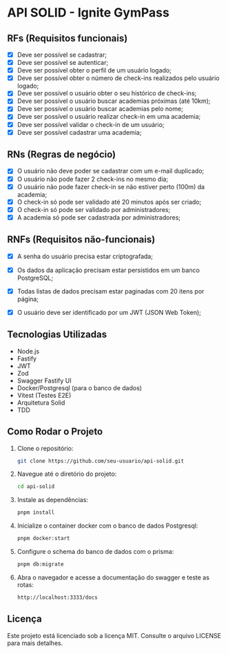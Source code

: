 # API SOLID - Ignite GymPass


## RFs (Requisitos funcionais)

- [x] Deve ser possível se cadastrar;
- [x] Deve ser possível se autenticar;
- [x] Deve ser possível obter o perfil de um usuário logado;
- [x] Deve ser possível obter o número de check-ins realizados pelo usuário logado;
- [x] Deve ser possível o usuário obter o seu histórico de check-ins;
- [x] Deve ser possível o usuário buscar academias próximas (até 10km);
- [x] Deve ser possível o usuário buscar academias pelo nome;
- [x] Deve ser possível o usuário realizar check-in em uma academia;
- [x] Deve ser possível validar o check-in de um usuário;
- [x] Deve ser possível cadastrar uma academia;

## RNs (Regras de negócio)

- [x] O usuário não deve poder se cadastrar com um e-mail duplicado;
- [x] O usuário não pode fazer 2 check-ins no mesmo dia;
- [x] O usuário não pode fazer check-in se não estiver perto (100m) da academia;
- [x] O check-in só pode ser validado até 20 minutos após ser criado;
- [x] O check-in só pode ser validado por administradores;
- [x] A academia só pode ser cadastrada por administradores;

## RNFs (Requisitos não-funcionais)

- [x] A senha do usuário precisa estar criptografada;
- [x] Os dados da aplicação precisam estar persistidos em um banco PostgreSQL;
- [x] Todas listas de dados precisam estar paginadas com 20 itens por página;
- [x] O usuário deve ser identificado por um JWT (JSON Web Token);


## Tecnologias Utilizadas

- Node.js
- Fastify
- JWT
- Zod
- Swagger Fastify UI
- Docker/Postgresql (para o banco de dados)
- Vitest (Testes E2E)
- Arquitetura Solid
- TDD

## Como Rodar o Projeto

1. Clone o repositório:
   ```bash
   git clone https://github.com/seu-usuario/api-solid.git
   ```
   
2. Navegue até o diretório do projeto:
   ```bash
   cd api-solid
   ```
   
3. Instale as dependências:
   ```bash
   pnpm install
   ```
   
4. Inicialize o container docker com o banco de dados Postgresql:
   ```bash
   pnpm docker:start
   ```

5. Configure o schema do banco de dados com o prisma:
   ```bash
   pnpm db:migrate
   ```

6. Abra o navegador e acesse a documentação do swagger e teste as rotas:
   ```bash
   http://localhost:3333/docs
   ```
   

## Licença

Este projeto está licenciado sob a licença MIT. Consulte o arquivo LICENSE para mais detalhes.